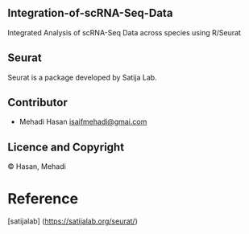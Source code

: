 ## Integration-of-scRNA-Seq-Data
Integrated Analysis of scRNA-Seq Data across species using R/Seurat
## Seurat 
Seurat is a package developed by Satija Lab.

## Contributor
- Mehadi Hasan <isaifmehadi@gmai.com>

## Licence and Copyright
© Hasan, Mehadi

# Reference
[satijalab] (https://satijalab.org/seurat/)